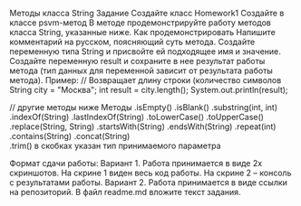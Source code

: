 Методы класса String
Задание
Создайте класс Homework1
Создайте в классе psvm-метод
В методе продемонстрируйте работу методов класса String, указанные ниже.
Как продемонстрировать
Напишите комментарий на русском, поясняющий суть метода.
Создайте переменную типа String и присвойте ей подходящее имя и значение.
Создайте переменную result и сохраните в нее результат работы метода (тип данных для переменной зависит от результата работы метода).
Пример:
// Возвращает длину строки (количество символов
String city = "Москва";
int result = city.length();
System.out.println(result);

// другие методы ниже
Методы
.isEmpty()
.isBlank() 
.substring(int, int)
.indexOf(String)
.lastIndexOf(String)
.toLowerCase() 
.toUpperCase() 
.replace(String, String) 
.startsWith(String)
.endsWith(String)
.repeat(int)
.contains(String)
.concat(String)  
.trim()
в скобках указан тип принимаемого параметра

Формат сдачи работы:
Вариант 1. Работа принимается в виде 2х скриншотов.
На скрине 1 виден весь код работы.
На скрине 2 – консоль с результатами работы.
Вариант 2. Работа принимается в виде ссылки на репозиторий. В файл readme.md вложите текст задания.
